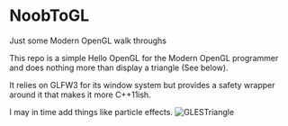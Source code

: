 # NoobToGL
Just some Modern OpenGL walk throughs

This repo is a simple Hello OpenGL for the Modern OpenGL programmer and does nothing more than display a triangle (See below).

It relies on GLFW3 for its window system but provides a safety wrapper around it that makes it more C++11ish.

I may in time add things like particle effects.
![GLESTriangle](http://i.imgur.com/23jOkUJ.png)
